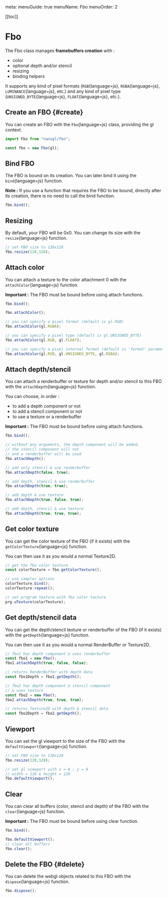 <route lang="yaml">
meta:
  menuGuide: true
  menuName: Fbo
  menuOrder: 2
</route>

[[toc]]

# Fbo

The Fbo class manages **framebuffers creation** with :
  - color
  - optional depth and/or stencil
  - resizing
  - binding helpers

It supports any kind of pixel formats (`RGB`{language=js}, `RGBA`{language=js}, `LUMINANCE`{language=js}, etc.) and any kind of pixel type (`UNSIGNED_BYTE`{language=js}, `FLOAT`{language=js}, etc.).

## Create an FBO {#create}

You can create an FBO with the `Fbo`{language=js} class, providing the gl context.

```js
import Fbo from "nanogl/fbo";

const fbo = new Fbo(gl);
```

## Bind FBO

The FBO is bound on its creation. You can later bind it using the `bind`{language=js} function.

<UICallout>

**Note :** If you use a function that requires the FBO to be bound, directly after its creation, there is no need to call the bind function.

</UICallout>

```js
fbo.bind();
```


## Resizing

By default, your FBO will be 0x0. You can change its size with the `resize`{language=js} function.

```js
// set FBO size to 128x128
fbo.resize(128,128);
```

## Attach color

You can attach a texture to the color attachment 0 with the `attachColor`{language=js} function.

<UICallout type="important">

**Important :** The FBO must be bound before using attach functions.

</UICallout>

```js
fbo.bind();

fbo.attachColor();

// you can specify a pixel format (default is gl.RGB)
fbo.attachColor(gl.RGBA);

// you can specify a pixel type (default is gl.UNSIGNED_BYTE)
fbo.attachColor(gl.RGB, gl.FLOAT);

// you can specify a pixel internal format (default is 'format' parameter value)
fbo.attachColor(gl.RGB, gl.UNSIGNED_BYTE, gl.RGBA);
```

## Attach depth/stencil

You can attach a renderbuffer or texture for depth and/or stencil to this FBO with the `attachDepth`{language=js} function.

You can choose, in order :
- to add a depth component or not
- to add a stencil component or not
- to use a texture or a renderbuffer

<UICallout type="important">

**Important :** The FBO must be bound before using attach functions.

</UICallout>

```js
fbo.bind();

// without any arguments, the depth component will be added,
// the stencil component will not
// and a renderbuffer will be used
fbo.attachDepth();

// add only stencil & use renderbuffer
fbo.attachDepth(false, true);

// add depth, stencil & use renderbuffer
fbo.attachDepth(true, true);

// add depth & use texture
fbo.attachDepth(true, false, true);

// add depth, stencil & use texture
fbo.attachDepth(true, true, true);
```

## Get color texture

You can get the color texture of the FBO (if it exists) with the `getColorTexture`{language=js} function.

You can then use it as you would a normal <router-link to="/guide/quick-guides/texture-2d">Texture2D</router-link>.

```js
// get the fbo color texture
const colorTexture = fbo.getColorTexture();

// use sampler options
colorTexture.bind();
colorTexture.repeat();

// set program texture with fbo color texture
prg.uTexture(colorTexture);
```

## Get depth/stencil data

You can get the depth/stencil texture or renderbuffer of the FBO (if it exists) with the `getDepth`{language=js} function.

You can then use it as you would a normal RenderBuffer or <router-link to="/guide/quick-guides/texture-2d">Texture2D</router-link>.

```js
// fbo1 has depth component & uses renderbuffer
const fbo1 = new Fbo();
fbo1.attachDepth(true, false, false);

// returns RenderBuffer with depth data
const fbo1Depth = fbo1.getDepth();

// fbo2 has depth component & stencil component
// & uses texture
const fbo2 = new Fbo();
fbo2.attachDepth(true, true, true);

// returns Texture2D with depth & stencil data
const fbo2Depth = fbo2.getDepth();
```

## Viewport

You can set the gl viewport to the size of the FBO with the `defaultViewport`{language=js} function.

```js
// set FBO size to 128x128
fbo.resize(128,128);

// set gl viewport with x = 0 ; y = 0
// width = 128 & height = 128
fbo.defaultViewport();
```

## Clear

You can clear all buffers (color, stencil and depth) of the FBO with the `clear`{language=js} function.

<UICallout type="important">

**Important :** The FBO must be bound before using clear function.

</UICallout>

```js
fbo.bind();

fbo.defaultViewport();
// clear all buffers
fbo.clear();
```

## Delete the FBO {#delete}

You can delete the webgl objects related to this FBO with the `dispose`{language=js} function.

```js
fbo.dispose();
```